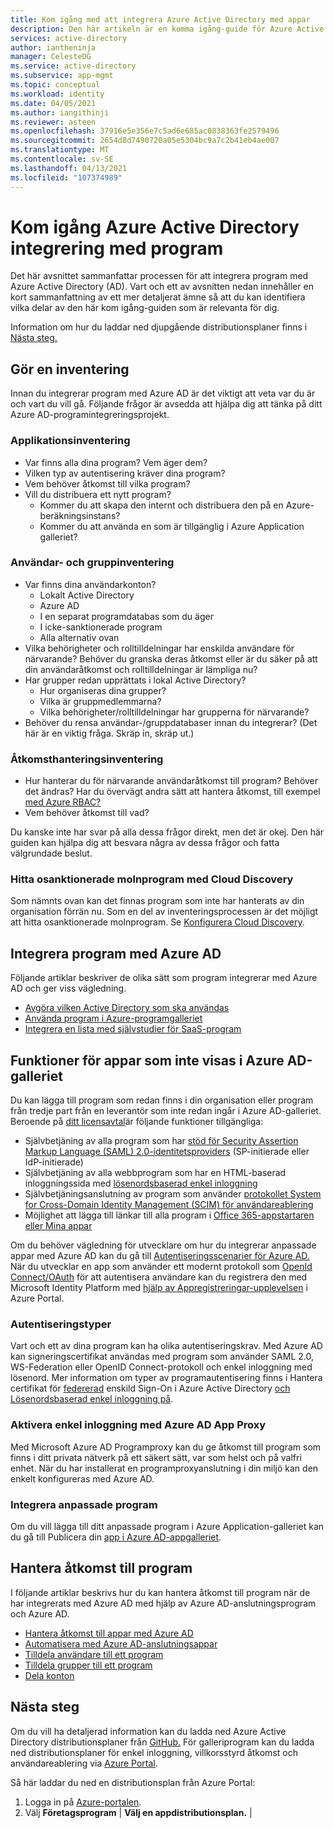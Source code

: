 ```yaml
---
title: Kom igång med att integrera Azure Active Directory med appar
description: Den här artikeln är en komma igång-guide för Azure Active Directory (AD) med lokala program och molnprogram.
services: active-directory
author: iantheninja
manager: CelesteDG
ms.service: active-directory
ms.subservice: app-mgmt
ms.topic: conceptual
ms.workload: identity
ms.date: 04/05/2021
ms.author: iangithinji
ms.reviewer: asteen
ms.openlocfilehash: 37916e5e356e7c5ad6e685ac0838363fe2579496
ms.sourcegitcommit: 2654d8d7490720a05e5304bc9a7c2b41eb4ae007
ms.translationtype: MT
ms.contentlocale: sv-SE
ms.lasthandoff: 04/13/2021
ms.locfileid: "107374989"
---
```

# <a name="integrating-azure-active-directory-with-applications-getting-started-guide"></a>Kom igång Azure Active Directory integrering med program

Det här avsnittet sammanfattar processen för att integrera program med Azure Active Directory (AD). Vart och ett av avsnitten nedan innehåller en kort sammanfattning av ett mer detaljerat ämne så att du kan identifiera vilka delar av den här kom igång-guiden som är relevanta för dig.

Information om hur du laddar ned djupgående distributionsplaner finns i [Nästa steg.](#next-steps)

## <a name="take-inventory"></a>Gör en inventering
Innan du integrerar program med Azure AD är det viktigt att veta var du är och vart du vill gå.  Följande frågor är avsedda att hjälpa dig att tänka på ditt Azure AD-programintegreringsprojekt.

### <a name="application-inventory"></a>Applikationsinventering
* Var finns alla dina program? Vem äger dem?
* Vilken typ av autentisering kräver dina program?
* Vem behöver åtkomst till vilka program?
* Vill du distribuera ett nytt program?
  * Kommer du att skapa den internt och distribuera den på en Azure-beräkningsinstans?
  * Kommer du att använda en som är tillgänglig i Azure Application galleriet?

### <a name="user-and-group-inventory"></a>Användar- och gruppinventering
* Var finns dina användarkonton?
  * Lokalt Active Directory
  * Azure AD
  * I en separat programdatabas som du äger
  * I icke-sanktionerade program
  * Alla alternativ ovan
* Vilka behörigheter och rolltilldelningar har enskilda användare för närvarande? Behöver du granska deras åtkomst eller är du säker på att din användaråtkomst och rolltilldelningar är lämpliga nu?
* Har grupper redan upprättats i lokal Active Directory?
  * Hur organiseras dina grupper?
  * Vilka är gruppmedlemmarna?
  * Vilka behörigheter/rolltilldelningar har grupperna för närvarande?
* Behöver du rensa användar-/gruppdatabaser innan du integrerar?  (Det här är en viktig fråga. Skräp in, skräp ut.)

### <a name="access-management-inventory"></a>Åtkomsthanteringsinventering
* Hur hanterar du för närvarande användaråtkomst till program? Behöver det ändras?  Har du övervägt andra sätt att hantera åtkomst, till exempel [med Azure RBAC?](../../role-based-access-control/role-assignments-portal.md)
* Vem behöver åtkomst till vad?

Du kanske inte har svar på alla dessa frågor direkt, men det är okej.  Den här guiden kan hjälpa dig att besvara några av dessa frågor och fatta välgrundade beslut.

### <a name="find-unsanctioned-cloud-applications-with-cloud-discovery"></a>Hitta osanktionerade molnprogram med Cloud Discovery

Som nämnts ovan kan det finnas program som inte har hanterats av din organisation förrän nu.  Som en del av inventeringsprocessen är det möjligt att hitta osanktionerade molnprogram. Se [Konfigurera Cloud Discovery](/cloud-app-security/set-up-cloud-discovery).

## <a name="integrating-applications-with-azure-ad"></a>Integrera program med Azure AD
Följande artiklar beskriver de olika sätt som program integrerar med Azure AD och ger viss vägledning.

* [Avgöra vilken Active Directory som ska användas](../fundamentals/active-directory-whatis.md)
* [Använda program i Azure-programgalleriet](what-is-single-sign-on.md)
* [Integrera en lista med självstudier för SaaS-program](../saas-apps/tutorial-list.md)

## <a name="capabilities-for-apps-not-listed-in-the-azure-ad-gallery"></a>Funktioner för appar som inte visas i Azure AD-galleriet

Du kan lägga till program som redan finns i din organisation eller program från tredje part från en leverantör som inte redan ingår i Azure AD-galleriet. Beroende på [ditt licensavtal](https://azure.microsoft.com/pricing/details/active-directory/)är följande funktioner tillgängliga:

- Självbetjäning av alla program som har [stöd för Security Assertion Markup Language (SAML) 2.0-identitetsproviders](https://wikipedia.org/wiki/SAML_2.0) (SP-initierade eller IdP-initierade)
- Självbetjäning av alla webbprogram som har en HTML-baserad inloggningssida med [lösenordsbaserad enkel inloggning](sso-options.md#password-based-sso)
- Självbetjäningsanslutning av program som använder [protokollet System for Cross-Domain Identity Management (SCIM) för användareablering](../app-provisioning/use-scim-to-provision-users-and-groups.md)
- Möjlighet att lägga till länkar till alla program i [Office 365-appstartaren](https://support.microsoft.com/office/meet-the-microsoft-365-app-launcher-79f12104-6fed-442f-96a0-eb089a3f476a) [eller Mina appar](https://myapplications.microsoft.com/)

Om du behöver vägledning för utvecklare om hur du integrerar anpassade appar med Azure AD kan du gå till [Autentiseringsscenarier för Azure AD.](../develop/authentication-vs-authorization.md) När du utvecklar en app som använder ett modernt protokoll som [OpenId Connect/OAuth](../develop/active-directory-v2-protocols.md) för att autentisera användare kan du registrera den med Microsoft Identity Platform med [hjälp av Appregistreringar-upplevelsen](../develop/quickstart-register-app.md) i Azure Portal.

### <a name="authentication-types"></a>Autentiseringstyper
Vart och ett av dina program kan ha olika autentiseringskrav. Med Azure AD kan signeringscertifikat användas med program som använder SAML 2.0, WS-Federation eller OpenID Connect-protokoll och enkel inloggning med lösenord. Mer information om typer av programautentisering finns i Hantera certifikat för [federerad](manage-certificates-for-federated-single-sign-on.md) enskild Sign-On i Azure Active Directory [och Lösenordsbaserad enkel inloggning på](what-is-single-sign-on.md).

### <a name="enabling-sso-with-azure-ad-app-proxy"></a>Aktivera enkel inloggning med Azure AD App Proxy
Med Microsoft Azure AD Programproxy kan du ge åtkomst till program som finns i ditt privata nätverk på ett säkert sätt, var som helst och på valfri enhet. När du har installerat en programproxyanslutning i din miljö kan den enkelt konfigureras med Azure AD.

### <a name="integrating-custom-applications"></a>Integrera anpassade program
Om du vill lägga till ditt anpassade program i Azure Application-galleriet kan du gå till Publicera din [app i Azure AD-appgalleriet](../develop/v2-howto-app-gallery-listing.md).

## <a name="managing-access-to-applications"></a>Hantera åtkomst till program
I följande artiklar beskrivs hur du kan hantera åtkomst till program när de har integrerats med Azure AD med hjälp av Azure AD-anslutningsprogram och Azure AD.

* [Hantera åtkomst till appar med Azure AD](what-is-access-management.md)
* [Automatisera med Azure AD-anslutningsappar](../app-provisioning/user-provisioning.md)
* [Tilldela användare till ett program](./assign-user-or-group-access-portal.md)
* [Tilldela grupper till ett program](./assign-user-or-group-access-portal.md)
* [Dela konton](../enterprise-users/users-sharing-accounts.md)

## <a name="next-steps"></a>Nästa steg
Om du vill ha detaljerad information kan du ladda ned Azure Active Directory distributionsplaner från [GitHub.](../fundamentals/active-directory-deployment-plans.md) För galleriprogram kan du ladda ned distributionsplaner för enkel inloggning, villkorsstyrd åtkomst och användareablering via [Azure Portal](https://portal.azure.com).

Så här laddar du ned en distributionsplan från Azure Portal:

1. Logga in på [Azure-portalen](https://portal.azure.com).
2. Välj **Företagsprogram**  |  **Välj en appdistributionsplan.**  |  
